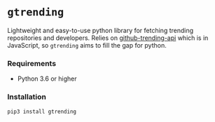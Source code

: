 # `gtrending`

Lightweight and easy-to-use python library for fetching
trending repositories and developers. Relies on
[github-trending-api](https://github.com/huchenme/github-trending-api)
which is in JavaScript, so `gtrending` aims to fill the gap
for python.

### Requirements
* Python 3.6 or higher


### Installation
```
pip3 install gtrending
```
